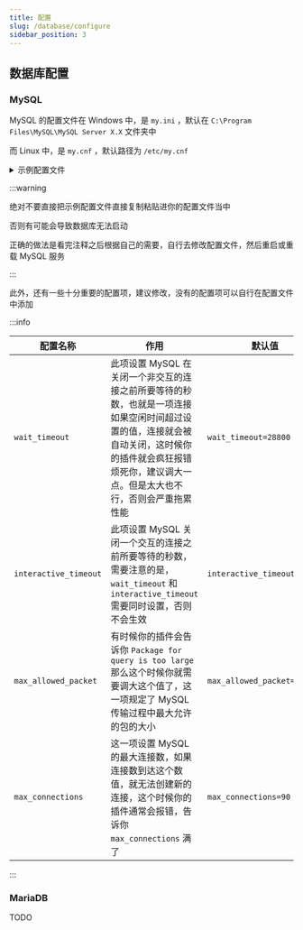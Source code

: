 ```yaml
---
title: 配置
slug: /database/configure
sidebar_position: 3
---
```


## 数据库配置

### MySQL

MySQL 的配置文件在 Windows 中，是 `my.ini` ，默认在 `C:\Program Files\MySQL\MySQL Server X.X` 文件夹中

而 Linux 中，是 `my.cnf` ，默认路径为 `/etc/my.cnf`

<details>
  <summary>示例配置文件</summary>

```ini
[client]

port=3306

[mysql]

default-character-set=utf8

[mysqld]

port = 3306

#设置 MySQL 的端口

socket = /tmp/mysql.sock

#设置mysql的安装目录，别动

basedir=F:\\Hzq Soft\\MySql Server 51GA

#设置mysql数据库的数据的存放目录，如果你觉得原来存放数据库的地方不够用了可以迁到其他地方去

#但是要注意把原来的存放目录里面的东西迁移到那个地方去

datadir=F:\\Hzq Soft\\MySql Server 51GA\\data

#innodb_log_arch_dir 默认datadir

#innodb_log_group_home_dir  默认datadir

#设置mysql服务器的字符集，默认编码

default-character-set=utf8

#连接数的操作系统监听队列数量，如果经常出现“拒绝连接”错误可适当增加此值

back_log = 50

#不使用接听TCP / IP端口方法，mysqld通过命名管道连接

#skip-networking

#最大连接数量

#有时候插件会因为这个值太小而报错，建议设置大一点，比如 65536 ，甚至有时候这都不够

max_connections = 90

#打开表的线程数量限定，最大4096，除非用mysqld_safe打开限制

table_open_cache = 2048

#MySql 服务接收针对每个进程最大查询包大小

max_allowed_packet = 16M

#作用于SQL查询单笔处理使用的内存缓存，如果一笔操作的二进制数据超过了限定大小，将会在磁盘上开辟空间处理，一般设为 1-2M即可，默认1M

binlog_cache_size = 2M

#单个内存表的最大值限定

max_heap_table_size = 64M

#为每个线程分配的排序缓冲大小

sort_buffer_size = 8M

#join 连表操作的缓冲大小，根据实际业务来设置，默认8M

join_buffer_size = 32M

#操作多少个离开连接的线程的缓存

thread_cache_size = 8

#并发线程数量，默认为8，可适当增加到2倍以内。如果有多个CPU可以乘 上CPU的数量。双核CPU可以乘 上当前最核数再乘 上70%-85%

thread_concurrency = 16

#专用于具体SQL的缓存，如果提交的查询与几次中的某查询相同，并且在query缓存中存在，则直接返回缓存中的结果。

query_cache_size = 64M

#对应上一条设置，当查询的结果超过下面设置的大小时，将不会趣入到上面设置的缓存区中，避免了一个大的结果占据大量缓存。

query_cache_limit = 2M

#设置加全文检索中的最小单词长度。

#ft_min_word_len = 4

#CREATE TABLE 语句的默认表类型，如果不自己指定类型，则使用下行的类型

default-storage-engine = InnoDB

#线程堆栈大小，mysql说它自己用的堆栈大小不超过64K。这个值可适当设高一点(在RCA的项目中都是共用同一个数据库连接的)，默认192K

thread_stack = 800K

#设置事务处理的级别，默认 REPEATABLE-READ，一般用它就即可，以下二行按顺序对应，

#可读写未提交的数据，创建未提交的数据副本读写，未提交之前可读不可写，只允许串行序列招行事务。

# READ-UNCOMMITTED， READ-COMMITTED， REPEATABLE-READ， SERIALIZABLE

transaction_isolation = REPEATABLE-READ

#单一内存临时表在内存中的大小，超过此值自动转换到磁盘操作

tmp_table_size = 64M

#启动二进制日志功能，可通过它实现时间点恢复最新的备份

#log-bin=mysql-bin

#二进制日志格式，对就上一条，-建议混合格式

#binlog_format=mixed

#对应上一条，如果一个查询超过了下条设定的时间则执行上一条。

long_query_time = 2

#自定义主机ID识别符，用于主从或多服务器之间识别，为 一个 int 类型

server-id = 1

#一般用来缓存MyISAM表的主键，也用于临时的磁盘表缓存主键，上面多次出现临时磁盘表，所以就算不用MyISAM也最好为其设置一个不小的值，默认32M

key_buffer_size = 56M

#全表扫描MyISAM表时的缓存，每个线程拥有下行的大小。

read_buffer_size = 2M

#排序操作时与磁盘之间的缓存，分到每个线程，默认16M

read_rnd_buffer_size = 16M

#MyISAM使用特殊树形进行批量插入时的缓存，如insert ... values(..)(..)(..)

bulk_insert_buffer_size = 64M

#MyISAM索引文件的最大限定，

myisam_max_sort_file_size = 12G

#如果一个myisam表有一个以上的索引， MyISAM可以使用一个以上线程来排序并行它们。较耗硬件资源，如果你的环境不错，可以增加此值。

myisam_repair_threads = 2

#自动检查和修复无法正确关闭MyISAM表。

myisam_recover

# *** INNODB Specific options ***

#开启下条将会禁用 INNODB

#skip-innodb

#一般不用设置或者说设了也没多大用，InnoDB会自己与操作系统交互管理其附加内存池所使用InnoDB的存储数据的大小

innodb_additional_mem_pool_size = 16M

#innodb整体缓冲池大小，不宜过大，设为本地内存的 50%-75% 比较合适，在本机开发过程中可以设得较小一点如 64M，256M

innodb_buffer_pool_size = 256M

#InnoDB的数据存储在一个或多个数据文件组成的表空间

innodb_data_file_path = ibdata1:10M:autoextend

#用于异步IO操作的线程数量，默认为 4 ，可适当提高

innodb_file_io_threads = 8

#线程数内允许的InnoDB内核，不宜太高

innodb_thread_concurrency = 14

#InnoDB的事务日志快存行为，默认为 1，为0可减轻磁盘I/0操作，还有以为2

innodb_flush_log_at_trx_commit = 1

#InnoDB的用于的缓冲日志数据的大小

innodb_log_buffer_size = 16M

#日志文件，可设置为25%-90%的总体缓存大小，默认 256M. 修改此项要先删除datadir\ib_logfileXXX

innodb_log_file_size = 256M

#日志组数量，默认为3

innodb_log_files_in_group = 3

#InnoDB的日志文件位置。默认是MySQL的datadir

#innodb_log_group_home_dir

#InnoDB最大允许的脏页缓冲池的百分比，默认90

innodb_max_dirty_pages_pct = 90

#事务死锁超时设定

innodb_lock_wait_timeout = 120

```

</details>

:::warning

绝对不要直接把示例配置文件直接复制粘贴进你的配置文件当中

否则有可能会导致数据库无法启动

正确的做法是看完注释之后根据自己的需要，自行去修改配置文件，然后重启或重载 MySQL 服务

:::

此外，还有一些十分重要的配置项，建议修改，没有的配置项可以自行在配置文件中添加

:::info

<!--markdownlint-disable line-length-->

|配置名称       |   作用         |       默认值           |    推荐值      |
|---------------|----------------|-----------------|------------|
|`wait_timeout` |     此项设置 MySQL 在关闭一个非交互的连接之前所要等待的秒数，也就是一项连接如果空闲时间超过设置的值，连接就会被自动关闭，这时候你的插件就会疯狂报错烦死你，建议调大一点。但是太大也不行，否则会严重拖累性能           |      `wait_timeout=28800`        |  86400 |
|`interactive_timeout` |   此项设置 MySQL 关闭一个交互的连接之前所要等待的秒数，需要注意的是， `wait_timeout` 和 `interactive_timeout` 需要同时设置，否则不会生效  | `interactive_timeout=28800`|  86400 |
|`max_allowed_packet`   | 有时候你的插件会告诉你 `Package for query is too large` 那么这个时候你就需要调大这个值了，这一项规定了 MySQL 传输过程中最大允许的包的大小 | `max_allowed_packet=1M`  | 看情况 |
|`max_connections`  |   这一项设置 MySQL 的最大连接数，如果连接数到达这个数值，就无法创建新的连接，这个时候你的插件通常会报错，告诉你 `max_connections` 满了  |   `max_connections=90`   |   32768 |

<!--markdownlint-enable line-length-->

:::

### MariaDB

TODO
